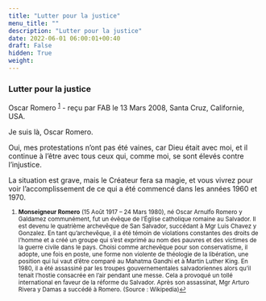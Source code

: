 ```yaml
---
title: "Lutter pour la justice"
menu_title: ""
description: "Lutter pour la justice"
date: 2022-06-01 06:00:01+00:40
draft: False
hidden: True
weight:
---
```

### Lutter pour la justice

Oscar Romero <sup id="a1">[1](#f1)</sup> - reçu par FAB le 13 Mars 2008, Santa Cruz, Californie, USA.

Je suis là, Oscar Romero.

Oui, mes protestations n’ont pas été vaines, car Dieu était avec moi, et il continue à l’être avec tous ceux qui, comme moi, se sont élevés contre l’injustice.

La situation est grave, mais le Créateur fera sa magie, et vous vivrez pour voir l’accomplissement de ce qui a été commencé dans les années 1960 et 1970.
<small>

1. <large id="f1"> **Monseigneur Romero** (15 Août 1917 – 24 Mars 1980), né Oscar Arnulfo Romero y Galdamez communément, fut un évêque de l’Église catholique romaine au Salvador. Il est devenu le quatrième archevêque de San Salvador, succédant à Mgr Luis Chavez y Gonzalez. En tant qu’archevêque, il a été témoin de violations constantes des droits de l’homme et a créé un groupe qui s’est exprimé au nom des pauvres et des victimes de la guerre civile dans le pays. Choisi comme archevêque pour son conservatisme, il adopte, une fois en poste, une forme non violente de théologie de la libération, une position qui lui vaut d’être comparé au Mahatma Gandhi et à Martin Luther King. En 1980, il a été assassiné par les troupes gouvernementales salvadoriennes alors qu’il tenait l’hostie consacrée en l’air pendant une messe. Cela a provoqué un tollé international en faveur de la réforme du Salvador. Après son assassinat, Mgr Arturo Rivera y Damas a succédé à Romero. (Source : Wikipedia)[↩](#a1)

